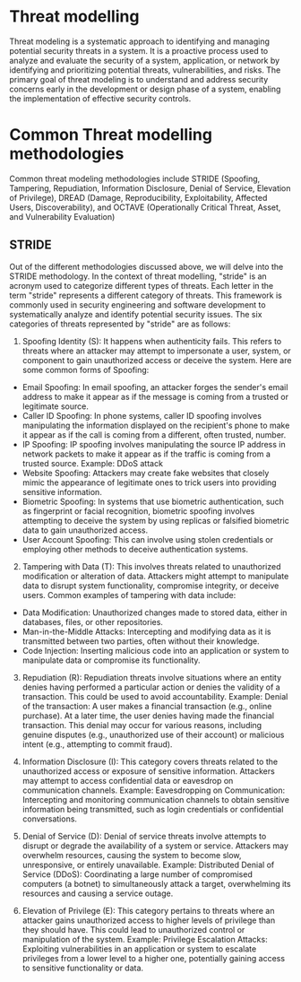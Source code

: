 
# Threat modelling
Threat modeling is a systematic approach to identifying and managing potential security threats in a system. It is a proactive process used to analyze and evaluate the security of a system, application, or network by identifying and prioritizing potential threats, vulnerabilities, and risks. The primary goal of threat modeling is to understand and address security concerns early in the development or design phase of a system, enabling the implementation of effective security controls.
# Common Threat modelling methodologies
Common threat modeling methodologies include STRIDE (Spoofing, Tampering, Repudiation, Information Disclosure, Denial of Service, Elevation of Privilege), DREAD (Damage, Reproducibility, Exploitability, Affected Users, Discoverability), and OCTAVE (Operationally Critical Threat, Asset, and Vulnerability Evaluation)

## STRIDE
Out of the different methodologies discussed above, we will delve into the STRIDE methodology. 
In the context of threat modelling, "stride" is an acronym used to categorize different types of threats. Each letter in the term "stride" represents a different category of threats. This framework is commonly used in security engineering and software development to systematically analyze and identify potential security issues. The six categories of threats represented by "stride" are as follows:
1.	Spoofing Identity (S): It happens when authenticity fails. This refers to threats where an attacker may attempt to impersonate a user, system, or component to gain unauthorized access or deceive the system. Here are some common forms of Spoofing:
  *	Email Spoofing: In email spoofing, an attacker forges the sender's email address to make it appear as if the message is coming from a trusted or legitimate source.
  *	Caller ID Spoofing: In phone systems, caller ID spoofing involves manipulating the information displayed on the recipient's phone to make it appear as if the call is coming from a different, often trusted, number.
  *	IP Spoofing: IP spoofing involves manipulating the source IP address in network packets to make it appear as if the traffic is coming from a trusted source. Example: DDoS attack
  *	Website Spoofing: Attackers may create fake websites that closely mimic the appearance of legitimate ones to trick users into providing sensitive information.
  *	Biometric Spoofing: In systems that use biometric authentication, such as fingerprint or facial recognition, biometric spoofing involves attempting to deceive the system by using replicas or falsified biometric data to gain unauthorized access.
  *	User Account Spoofing: This can involve using stolen credentials or employing other methods to deceive authentication systems.
2.	Tampering with Data (T): This involves threats related to unauthorized modification or alteration of data. Attackers might attempt to manipulate data to disrupt system functionality, compromise integrity, or deceive users. Common examples of tampering with data include:
   * Data Modification: Unauthorized changes made to stored data, either in databases, files, or other repositories.
   * Man-in-the-Middle Attacks: Intercepting and modifying data as it is transmitted between two parties, often without their knowledge.
   * Code Injection: Inserting malicious code into an application or system to manipulate data or compromise its functionality.

3.	Repudiation (R): Repudiation threats involve situations where an entity denies having performed a particular action or denies the validity of a transaction. This could be used to avoid accountability. Example: Denial of the transaction: A user makes a financial transaction (e.g., online purchase). At a later time, the user denies having made the financial transaction. This denial may occur for various reasons, including genuine disputes (e.g., unauthorized use of their account) or malicious intent (e.g., attempting to commit fraud).

4.	Information Disclosure (I): This category covers threats related to the unauthorized access or exposure of sensitive information. Attackers may attempt to access confidential data or eavesdrop on communication channels. Example: Eavesdropping on Communication: Intercepting and monitoring communication channels to obtain sensitive information being transmitted, such as login credentials or confidential conversations.
5.	Denial of Service (D): Denial of service threats involve attempts to disrupt or degrade the availability of a system or service. Attackers may overwhelm resources, causing the system to become slow, unresponsive, or entirely unavailable. Example: Distributed Denial of Service (DDoS): Coordinating a large number of compromised computers (a botnet) to simultaneously attack a target, overwhelming its resources and causing a service outage.
6.	Elevation of Privilege (E): This category pertains to threats where an attacker gains unauthorized access to higher levels of privilege than they should have. This could lead to unauthorized control or manipulation of the system. Example: Privilege Escalation Attacks: Exploiting vulnerabilities in an application or system to escalate privileges from a lower level to a higher one, potentially gaining access to sensitive functionality or data.


